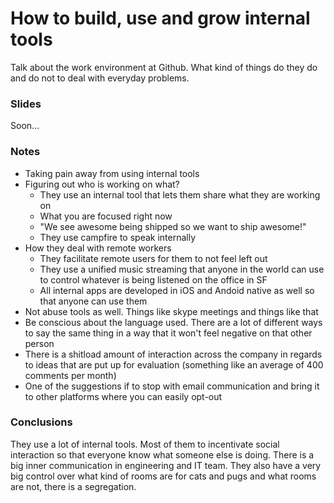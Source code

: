 # How to build, use and grow internal tools

Talk about the work environment at Github. What kind of things do they do and do not to deal with everyday problems.

### Slides

Soon...

### Notes

- Taking pain away from using internal tools
- Figuring out who is working on what?
	- They use an internal tool that lets them share what they are working on
	- What you are focused right now
	- "We see awesome being shipped so we want to ship awesome!"
	- They use campfire to speak internally
- How they deal with remote workers
	- They facilitate remote users for them to not feel left out
	- They use a unified music streaming that anyone in the world can use to control whatever is being listened on the office in SF
	- All internal apps are developed in iOS and Andoid native as well so that anyone can use them
- Not abuse tools as well. Things like skype meetings and things like that
- Be conscious about the language used. There are a lot of different ways to say the same thing in a way that it won't feel negative on that other person
- There is a shitload amount of interaction across the company in regards to ideas that are put up for evaluation (something like an average of 400 comments per month)
- One of the suggestions if to stop with email communication and bring it to other platforms where you can easily opt-out

### Conclusions

They use a lot of internal tools. Most of them to incentivate social interaction so that everyone know what someone else is doing. There is a big inner communication in engineering and IT team.
They also have a very big control over what kind of rooms are for cats and pugs and what rooms are not, there is a segregation.
